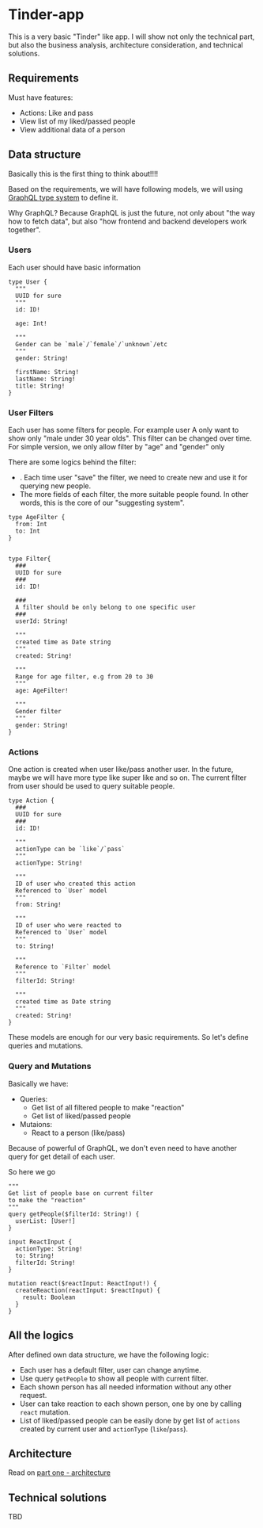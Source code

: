 # Tinder-app
This is a very basic "Tinder" like app. I will show not only the technical part, but also the business analysis, architecture consideration, and technical solutions.

## Requirements

Must have features:
- Actions: Like and pass
- View list of my liked/passed people
- View additional data of a person 

## Data structure

Basically this is the first thing to think about!!!!

Based on the requirements, we will have following models, we will using [GraphQL type system](https://graphql.org/learn/schema/) to define it.

Why GraphQL? Because GraphQL is just the future, not only about "the way how to fetch data", but also "how frontend and backend developers work together".

### Users

Each user should have basic information

```
type User {
  """
  UUID for sure
  """
  id: ID!
  
  age: Int!

  """
  Gender can be `male`/`female`/`unknown`/etc
  """
  gender: String!
  
  firstName: String!
  lastName: String!
  title: String!
}
```

### User Filters

Each user has some filters for people. For example user A only want to show only "male under 30 year olds". This filter can be changed over time. For simple version, we only allow filter by "age" and "gender" only

There are some logics behind the filter:
- . Each time user "save" the filter, we need to create new and use it for querying new people.
- The more fields of each filter, the more suitable people found. In other words, this is the core of our "suggesting system".

```
type AgeFilter {
  from: Int
  to: Int
}


type Filter{
  ###
  UUID for sure
  ###
  id: ID!

  ###
  A filter should be only belong to one specific user
  ###
  userId: String!

  """
  created time as Date string
  """
  created: String!

  """
  Range for age filter, e.g from 20 to 30
  """
  age: AgeFilter!

  """
  Gender filter
  """
  gender: String!
}
```


### Actions

One action is created when user like/pass another user. In the future, maybe we will have more type like super like and so on. The current filter from user should be used to query suitable people.

```
type Action {
  ###
  UUID for sure
  ###
  id: ID!

  """
  actionType can be `like`/`pass`
  """
  actionType: String!

  """
  ID of user who created this action
  Referenced to `User` model
  """
  from: String!

  """
  ID of user who were reacted to
  Referenced to `User` model
  """
  to: String!

  """
  Reference to `Filter` model
  """
  filterId: String!

  """
  created time as Date string
  """
  created: String!
}
```

These models are enough for our very basic requirements. So let's define queries and mutations.

### Query and Mutations

Basically we have:
- Queries:
	- Get list of all filtered people to make "reaction"
	- Get list of liked/passed people
- Mutaions:
	- React to a person (like/pass)

Because of powerful of GraphQL, we don't even need to have another query for get detail of each user.

So here we go

```
"""
Get list of people base on current filter
to make the "reaction"
"""
query getPeople($filterId: String!) {
  userList: [User!]
}
```

```
input ReactInput {
  actionType: String!
  to: String!
  filterId: String!
}

mutation react($reactInput: ReactInput!) {
  createReaction(reactInput: $reactInput) {
    result: Boolean
  }
}
```

## All the logics

After defined own data structure, we have the following logic:
- Each user has a default filter, user can change anytime.
- Use query `getPeople` to show all people with current filter.
- Each shown person has all needed information without any other request.
- User can take reaction to each shown person, one by one by calling `react` mutation.
- List of liked/passed people can be easily done by get list of `actions` created by current user and `actionType` (`like`/`pass`).

## Architecture

Read on [part one - architecture](https://github.com/shinaBR2/tinder-app/blob/main/tutorials/1-Architecture)

## Technical solutions

TBD
